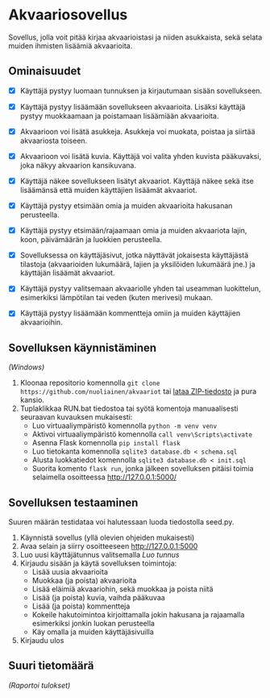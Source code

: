 # Akvaariosovellus

Sovellus, jolla voit pitää kirjaa akvaarioistasi ja niiden asukkaista, sekä selata muiden ihmisten lisäämiä akvaarioita.


## Ominaisuudet

- [x] Käyttäjä pystyy luomaan tunnuksen ja kirjautumaan sisään sovellukseen.
- [x] Käyttäjä pystyy lisäämään sovellukseen akvaarioita. Lisäksi käyttäjä pystyy muokkaamaan ja poistamaan lisäämiään akvaarioita.
- [x] Akvaarioon voi lisätä asukkeja. Asukkeja voi muokata, poistaa ja siirtää akvaariosta toiseen.
- [x] Akvaarioon voi lisätä kuvia. Käyttäjä voi valita yhden kuvista pääkuvaksi, joka näkyy akvaarion kansikuvana.
- [x] Käyttäjä näkee sovellukseen lisätyt akvaariot. Käyttäjä näkee sekä itse lisäämänsä että muiden käyttäjien lisäämät akvaariot.
- [x] Käyttäjä pystyy etsimään omia ja muiden akvaarioita hakusanan perusteella.
- [x] Käyttäjä pystyy etsimään/rajaamaan omia ja muiden akvaariota lajin, koon, päivämäärän ja luokkien perusteella.
- [x] Sovelluksessa on käyttäjäsivut, jotka näyttävät jokaisesta käyttäjästä tilastoja (akvaarioiden lukumäärä, lajien ja yksilöiden lukumäärä jne.) ja käyttäjän lisäämät akvaariot.
- [x] Käyttäjä pystyy valitsemaan akvaariolle yhden tai useamman luokittelun, esimerkiksi lämpötilan tai veden (kuten merivesi) mukaan.
- [x] Käyttäjä pystyy lisäämään kommentteja omiin ja muiden käyttäjien akvaarioihin.


## Sovelluksen käynnistäminen

*(Windows)*

1. Kloonaa repositorio komennolla `git clone https://github.com/nuoliainen/akvaariot` tai [lataa ZIP-tiedosto](https://github.com/nuoliainen/akvaariot/archive/refs/heads/main.zip) ja pura kansio.
2. Tuplaklikkaa RUN.bat tiedostoa tai syötä komentoja manuaalisesti seuraavan kuvauksen mukaisesti:
   - Luo virtuaaliympäristö komennolla `python -m venv venv`
   - Aktivoi virtuaaliympäristö komennolla `call venv\Scripts\activate`
   - Asenna Flask komennolla `pip install flask`
   - Luo tietokanta komennolla `sqlite3 database.db < schema.sql`
   - Alusta luokkatiedot komennolla `sqlite3 database.db < init.sql`
   - Suorita komento `flask run`, jonka jälkeen sovelluksen pitäisi toimia selaimella osoitteessa http://127.0.0.1:5000/


## Sovelluksen testaaminen

Suuren määrän testidataa voi halutessaan luoda tiedostolla seed.py.

1. Käynnistä sovellus (yllä olevien ohjeiden mukaisesti)
2. Avaa selain ja siirry osoitteeseen http://127.0.0.1:5000
3. Luo uusi käyttäjätunnus valitsemalla *Luo tunnus*
4. Kirjaudu sisään ja käytä sovelluksen toimintoja:
   - Lisää uusia akvaarioita
   - Muokkaa (ja poista) akvaarioita
   - Lisää eläimiä akvaariohin, sekä muokkaa ja poista niitä
   - Lisää (ja poista) kuvia, vaihda pääkuvaa
   - Lisää (ja poista) kommentteja
   - Kokeile hakutoimintoa kirjoittamalla jokin hakusana ja rajaamalla esimerkiksi jonkin luokan perusteella
   - Käy omalla ja muiden käyttäjäsivuilla
5. Kirjaudu ulos


## Suuri tietomäärä

*(Raportoi tulokset)*
